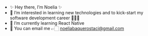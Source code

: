 - ✨ Hey there, I’m Noelia ✨
- 👀 I’m interested in learning new technologies and to kick-start my software development career 👩🏻‍💻
- 🌱 I’m currently learning React Native
- 📩 You can email me 👉🏻 noeliabaquerostaci@gmail.com

<!---
NoelBq/NoelBq is a ✨ special ✨ repository because its `README.md` (this file) appears on your GitHub profile.
You can click the Preview link to take a look at your changes.
--->
